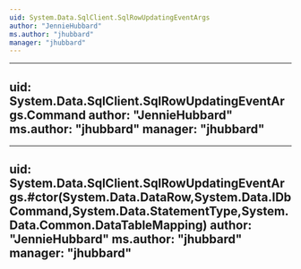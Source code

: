 ```yaml
---
uid: System.Data.SqlClient.SqlRowUpdatingEventArgs
author: "JennieHubbard"
ms.author: "jhubbard"
manager: "jhubbard"
---
```


---
uid: System.Data.SqlClient.SqlRowUpdatingEventArgs.Command
author: "JennieHubbard"
ms.author: "jhubbard"
manager: "jhubbard"
---

---
uid: System.Data.SqlClient.SqlRowUpdatingEventArgs.#ctor(System.Data.DataRow,System.Data.IDbCommand,System.Data.StatementType,System.Data.Common.DataTableMapping)
author: "JennieHubbard"
ms.author: "jhubbard"
manager: "jhubbard"
---
